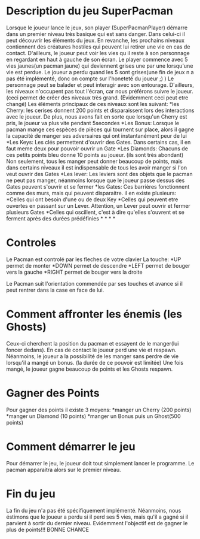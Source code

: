 # Description du jeu SuperPacman
Lorsque le joueur lance le jeux, son player (SuperPacmanPlayer) démarre dans un premier niveau très basique qui est sans danger. Dans celui-ci il peut découvrir les éléments du jeux. En revanche, les prochains niveaux contiennent des créatures hostiles qui peuvent lui retirer une vie en cas de contact. 
D'ailleurs, le joueur peut voir les vies qu il reste à son personnage en regardant en haut à gauche de son écran. Le player commence avec 5 vies jaunes(un pacman jaune) qui deviennent grises une par une lorsqu'une vie est perdue. Le joueur a perdu quand les 5 sont grises(une fin de jeux n a pas été implémenté, donc on compte sur l'honeteté du joueur ;) )
Le personnage peut se balader et peut interagir avec son entourage. D'ailleurs, les niveaux n'occupent pas tout l'écran, car nous préférons suivre le joueur. (ceci permet de créer des niveaux très grand. (Evidemment ceci peut etre changé)
Les éléments principaux de ces niveaux sont les suivant:
  *les Cherry: les cerises donnent 200 points et disparaissent lors des interactions avec le joueur. De plus, nous avons fait en sorte que lorsqu'un Cherry est pris, le    joueur va plus vite pendant 5secondes
  *Les Bonus: Lorsque le pacman mange ces espèces de pièces qui tournent sur place, alors il gagne la capacité de manger ses adversaires qui ont instantanément peur de lui
  *Les Keys: Les clés permettent d'ouvrir des Gates. Dans certains cas, il en faut meme deux pour pouvoir ouvrir un Gate
  *Les Diamonds: Chacuns de ces petits points bleu donne 10 points au joueur. (ils sont très abondant) Non seulement, tous les manger peut donner beaucoup de points, mais dans certains niveaux il est indispensable de tous les avoir manger si l'on veut ouvrir des Gates
  *Les lever: Les leviers sont des objets que le pacman ne peut pas manger, néanmoins lorsque que le joueur passe dessus des Gates peuvent s'ouvrir et se fermer
  *les Gates: Ces barrières fonctionnent comme des murs, mais qui peuvent disparaitre. il en existe plusieurs:
    *Celles qui ont besoin d'une ou de deux Key
    *Celles qui peuvent etre ouvertes en passant sur un Lever. Attention, un Lever peut ouvrir et fermer plusieurs Gates
    *Celles qui oscillent, c'est à dire qu'elles s'ouvrent et se ferment après des durées prédéfinies 
  *
  *
  *
  *

# Controles
Le Pacman est controlé par les fleches de votre clavier
La touche:
*UP permet de monter
*DOWN permet de descendre
*LEFT permet de bouger vers la gauche
*RIGHT permet de bouger vers la droite

Le Pacman suit l'orientation commendée par ses touches et avance si il peut rentrer dans la case en face de lui.


# Comment affronter les énemis (les Ghosts)
Ceux-ci cherchent la position du pacman et essayent de le manger(lui foncer dedans). En cas de contact le joueur perd une vie et respawn.
Néanmoins, le joueur a la possibilité de les manger sans perdre de vie lorsqu'il a mangé un bonus. (la durée de ce pouvoir est limitée) Une fois mangé, le joueur gagne beaucoup de points et les Ghosts respawn.

# Gagner des Points
Pour gagner des points il existe 3 moyens:
  *manger un Cherry (200 points)
  *manger un Diamond (10 points)
  *manger un Bonus puis un Ghost(500 points)

# Comment démarrer le jeu
Pour démarrer le jeu, le joueur doit tout simplement lancer le programme. Le pacman apparaitra alors sur le premier niveau.

# Fin du jeu
La fin du jeu n'a pas été spécifiquement implémenté.
Néanmoins, nous éstimons que le joueur a perdu si il perd ses 5 vies, mais qu'il a gagné si il parvient à sortir du dernier niveau.
Evidemment l'objectif est de gagner le plus de points!!!
BONNE CHANCE
